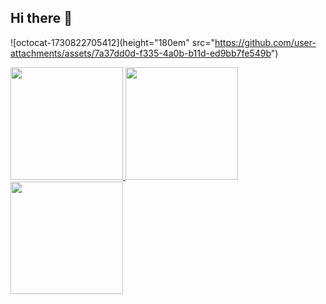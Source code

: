 ## Hi there 👋

![octocat-1730822705412](height="180em" src="https://github.com/user-attachments/assets/7a37dd0d-f335-4a0b-b11d-ed9bb7fe549b")


<div>
<a href="https://github.com/seu-usuário-aqui">
<img loading="lazy" height="180em" src="https://github-readme-stats.vercel.app/api/top-langs/?username=BernardoSennaMaiaCampos&layout=compact&langs_count=7&theme=dracula"/>
<img loading="lazy" height="180em" src=![Uploading octocat-1730822705412.png…]()/>

<img loading="lazy" height="180em" src="https://github-readme-stats.vercel.app/api?username=BernardoSennaMaiaCampos&show_icons=true&theme=dracula&include_all_commits=true&count_private=true"/>
</div>
<!--
**BernardoSennaMaiaCampos/BernardoSennaMaiaCampos** is a ✨ _special_ ✨ repository because its `README.md` (this file) appears on your GitHub profile.

Here are some ideas to get you started:

- 🔭 I’m currently working on ...
- 🌱 I’m currently learning ...
- 👯 I’m looking to collaborate on ...
- 🤔 I’m looking for help with ...
- 💬 Ask me about ...
- 📫 How to reach me: ...
- 😄 Pronouns: ...
- ⚡ Fun fact: ...
-->
